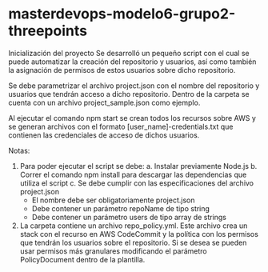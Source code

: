 # masterdevops-modelo6-grupo2-threepoints
Inicialización del proyecto
Se desarrolló un pequeño script con el cual se puede automatizar la creación del repositorio y usuarios, así como también la asignación de permisos de estos usuarios sobre dicho repositorio.

Se debe parametrizar el archivo project.json con el nombre del repositorio y usuarios que tendrán acceso a dicho repositorio. Dentro de la carpeta se cuenta con un archivo project_sample.json como ejemplo.

Al ejecutar el comando npm start se crean todos los recursos sobre AWS y se generan archivos con el formato [user_name]-credentials.txt que contienen las credenciales de acceso de dichos usuarios.

Notas:
1.	Para poder ejecutar el script se debe:
  a.	Instalar previamente Node.js
  b.	Correr el comando npm install para descargar las dependencias que utiliza el script
  c.	Se debe cumplir con las especificaciones del archivo project.json
    -	El nombre debe ser obligatoriamente project.json
    -	Debe contener un parámetro repoName de tipo string
    -	Debe contener un parámetro users de tipo array de strings
2.	La carpeta contiene un archivo repo_policy.yml. Este archivo crea un stack con el recurso en AWS CodeCommit y la política con los permisos que tendrán los usuarios sobre el repositorio. Si se desea se pueden usar permisos más granulares modificando el parámetro PolicyDocument dentro de la plantilla.

